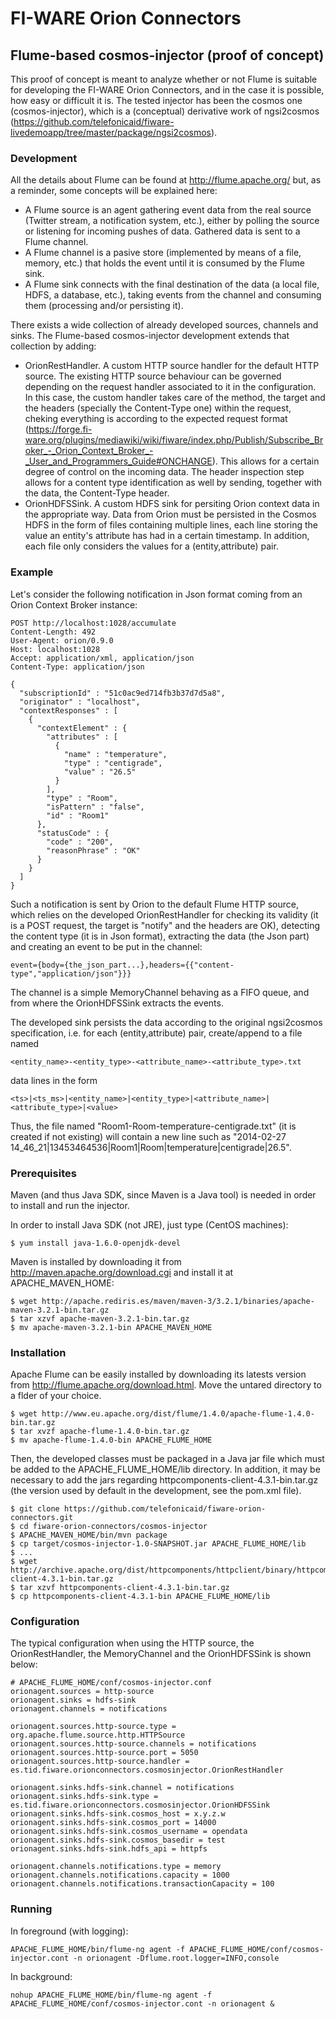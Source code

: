 # FI-WARE Orion Connectors

## Flume-based cosmos-injector (proof of concept)

This proof of concept is meant to analyze whether or not Flume is suitable for developing the FI-WARE Orion Connectors, and in the case it is possible, how easy or difficult it is. The tested injector has been the cosmos one (cosmos-injector), which is a (conceptual) derivative work of ngsi2cosmos (https://github.com/telefonicaid/fiware-livedemoapp/tree/master/package/ngsi2cosmos).

### Development

All the details about Flume can be found at http://flume.apache.org/ but, as a reminder, some concepts will be explained here:
* A Flume source is an agent gathering event data from the real source (Twitter stream, a notification system, etc.), either by polling the source or listening for incoming pushes of data. Gathered data is sent to a Flume channel.
* A Flume channel is a pasive store (implemented by means of a file, memory, etc.) that holds the event until it is consumed by the Flume sink.
* A Flume sink connects with the final destination of the data (a local file, HDFS, a database, etc.), taking events from the channel and consuming them (processing and/or persisting it).

There exists a wide collection of already developed sources, channels and sinks. The Flume-based cosmos-injector development extends that collection by adding:
* OrionRestHandler. A custom HTTP source handler for the default HTTP source. The existing HTTP source behaviour can be governed depending on the request handler associated to it in the configuration. In this case, the custom handler takes care of the method, the target and the headers (specially the Content-Type one) within the request, cheking everything is according to the expected request format (https://forge.fi-ware.org/plugins/mediawiki/wiki/fiware/index.php/Publish/Subscribe_Broker_-_Orion_Context_Broker_-_User_and_Programmers_Guide#ONCHANGE). This allows for a certain degree of control on the incoming data. The header inspection step allows for a content type identification as well by sending, together with the data, the Content-Type header.
* OrionHDFSSink. A custom HDFS sink for persiting Orion context data in the appropriate way. Data from Orion must be persisted in the Cosmos HDFS in the form of files containing multiple lines, each line storing the value an entity's attribute has had in a certain timestamp. In addition, each file only considers the values for a (entity,attribute) pair.

### Example

Let's consider the following notification in Json format coming from an Orion Context Broker instance:

    POST http://localhost:1028/accumulate
    Content-Length: 492
    User-Agent: orion/0.9.0
    Host: localhost:1028
    Accept: application/xml, application/json
    Content-Type: application/json
    
    {
      "subscriptionId" : "51c0ac9ed714fb3b37d7d5a8",
      "originator" : "localhost",
      "contextResponses" : [
        {
          "contextElement" : {
            "attributes" : [
              {
                "name" : "temperature",
                "type" : "centigrade",
                "value" : "26.5"
              }
            ],
            "type" : "Room",
            "isPattern" : "false",
            "id" : "Room1"
          },
          "statusCode" : {
            "code" : "200",
            "reasonPhrase" : "OK"
          }
        }
      ]
    }

Such a notification is sent by Orion to the default Flume HTTP source, which relies on the developed OrionRestHandler for checking its validity (it is a POST request, the target is "notify" and the headers are OK), detecting the content type (it is in Json format), extracting the data (the Json part) and creating an event to be put in the channel:

    event={body={the_json_part...},headers={{"content-type","application/json"}}}

The channel is a simple MemoryChannel behaving as a FIFO queue, and from where the OrionHDFSSink extracts the events.

The developed sink persists the data according to the original ngsi2cosmos specification, i.e. for each (entity,attribute) pair, create/append to a file named

    <entity_name>-<entity_type>-<attribute_name>-<attribute_type>.txt
    
data lines in the form

    <ts>|<ts_ms>|<entity_name>|<entity_type>|<attribute_name>|<attribute_type>|<value>
    
Thus, the file named "Room1-Room-temperature-centigrade.txt" (it is created if not existing) will contain a new line such as "2014-02-27 14_46_21|13453464536|Room1|Room|temperature|centigrade|26.5".

### Prerequisites

Maven (and thus Java SDK, since Maven is a Java tool) is needed in order to install and run the injector.

In order to install Java SDK (not JRE), just type (CentOS machines):

    $ yum install java-1.6.0-openjdk-devel

Maven is installed by downloading it from http://maven.apache.org/download.cgi and install it at APACHE_MAVEN_HOME:

    $ wget http://apache.rediris.es/maven/maven-3/3.2.1/binaries/apache-maven-3.2.1-bin.tar.gz
    $ tar xzvf apache-maven-3.2.1-bin.tar.gz
    $ mv apache-maven-3.2.1-bin APACHE_MAVEN_HOME

### Installation

Apache Flume can be easily installed by downloading its latests version from http://flume.apache.org/download.html. Move the untared directory to a flder of your choice.

    $ wget http://www.eu.apache.org/dist/flume/1.4.0/apache-flume-1.4.0-bin.tar.gz
    $ tar xvzf apache-flume-1.4.0-bin.tar.gz
    $ mv apache-flume-1.4.0-bin APACHE_FLUME_HOME

Then, the developed classes must be packaged in a Java jar file which must be added to the APACHE_FLUME_HOME/lib directory. In addition, it may be necessary to add the jars regarding httpcomponents-client-4.3.1-bin.tar.gz (the version used by default in the development, see the pom.xml file).

    $ git clone https://github.com/telefonicaid/fiware-orion-connectors.git
    $ cd fiware-orion-connectors/cosmos-injector
    $ APACHE_MAVEN_HOME/bin/mvn package
    $ cp target/cosmos-injector-1.0-SNAPSHOT.jar APACHE_FLUME_HOME/lib
    $ ...
    $ wget http://archive.apache.org/dist/httpcomponents/httpclient/binary/httpcomponents-client-4.3.1-bin.tar.gz
    $ tar xzvf httpcomponents-client-4.3.1-bin.tar.gz
    $ cp httpcomponents-client-4.3.1-bin APACHE_FLUME_HOME/lib

### Configuration

The typical configuration when using the HTTP source, the OrionRestHandler, the MemoryChannel and the OrionHDFSSink is shown below:

    # APACHE_FLUME_HOME/conf/cosmos-injector.conf
    orionagent.sources = http-source
    orionagent.sinks = hdfs-sink
    orionagent.channels = notifications
    
    orionagent.sources.http-source.type = org.apache.flume.source.http.HTTPSource
    orionagent.sources.http-source.channels = notifications
    orionagent.sources.http-source.port = 5050
    orionagent.sources.http-source.handler = es.tid.fiware.orionconnectors.cosmosinjector.OrionRestHandler
    
    orionagent.sinks.hdfs-sink.channel = notifications
    orionagent.sinks.hdfs-sink.type = es.tid.fiware.orionconnectors.cosmosinjector.OrionHDFSSink
    orionagent.sinks.hdfs-sink.cosmos_host = x.y.z.w
    orionagent.sinks.hdfs-sink.cosmos_port = 14000
    orionagent.sinks.hdfs-sink.cosmos_username = opendata
    orionagent.sinks.hdfs-sink.cosmos_basedir = test
    orionagent.sinks.hdfs-sink.hdfs_api = httpfs
    
    orionagent.channels.notifications.type = memory
    orionagent.channels.notifications.capacity = 1000
    orionagent.channels.notifications.transactionCapacity = 100

### Running

In foreground (with logging):

    APACHE_FLUME_HOME/bin/flume-ng agent -f APACHE_FLUME_HOME/conf/cosmos-injector.cont -n orionagent -Dflume.root.logger=INFO,console 

In background:

    nohup APACHE_FLUME_HOME/bin/flume-ng agent -f APACHE_FLUME_HOME/conf/cosmos-injector.cont -n orionagent &
